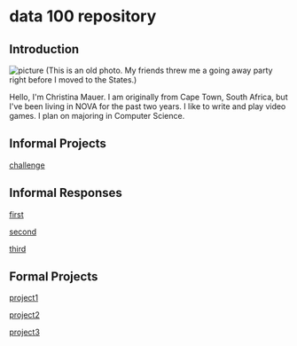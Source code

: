 # data 100 repository
## Introduction
![picture](https://christinamauer.github.io/data100/me.jpg) (This is an old photo. My friends threw me a going away party right before I moved to the States.)

Hello, I'm Christina Mauer. I am originally from Cape Town, South Africa, but I've been living in NOVA for the past two years. I like to write and play video games.
I plan on majoring in Computer Science.

## Informal Projects
[challenge](https://christinamauer.github.io/data100/challenge)


## Informal Responses
[first](https://christinamauer.github.io/data100/first_response)

[second](https://christinamauer.github.io/data100/second_response)

[third](https://christinamauer.github.io/data100/third_response)

## Formal Projects
[project1](https://christinamauer.github.io/data100/project1)

[project2](https://christinamauer.github.io/data100/project2)

[project3](https://christinamauer.github.io/data100/project3)
